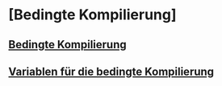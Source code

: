 # [Bedingte Kompilierung]
## [Bedingte Kompilierung](conditional-compilation-javascript.md)
## [Variablen für die bedingte Kompilierung](conditional-compilation-variables-javascript.md)